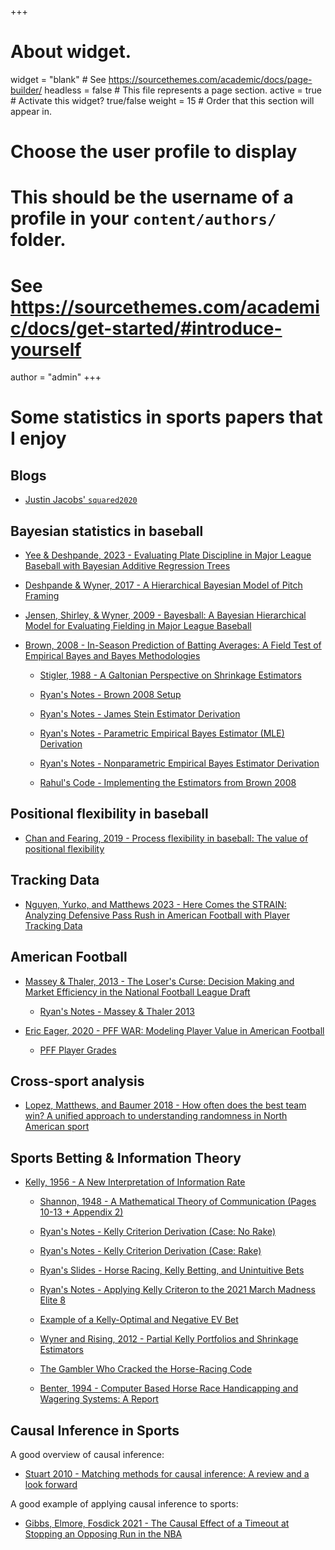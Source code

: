 +++
# About widget.
widget = "blank"  # See https://sourcethemes.com/academic/docs/page-builder/
headless = false  # This file represents a page section.
active = true  # Activate this widget? true/false
weight = 15  # Order that this section will appear in.

# Choose the user profile to display
# This should be the username of a profile in your `content/authors/` folder.
# See https://sourcethemes.com/academic/docs/get-started/#introduce-yourself
author = "admin"
+++

# Some statistics in sports papers that I enjoy

## Blogs

* [Justin Jacobs' `squared2020`](https://squared2020.com/author/squared2020/page/6/)

## Bayesian statistics in baseball

* [Yee & Deshpande, 2023 - Evaluating Plate Discipline in Major League Baseball with Bayesian Additive Regression Trees](/pdf/statistics_in_sports_papers/bayesball_plate_discipline_bart.pdf)

* [Deshpande & Wyner, 2017 - A Hierarchical Bayesian Model of Pitch Framing](/pdf/statistics_in_sports_papers/bayesball_hierarchical_pitch_framing.pdf)

* [Jensen, Shirley, & Wyner, 2009 - Bayesball: A Bayesian Hierarchical Model for Evaluating Fielding in Major League Baseball](/pdf/statistics_in_sports_papers/bayesball_hierarchical_fielding.pdf)

* [Brown, 2008 - In-Season Prediction of Batting Averages: A Field Test of Empirical Bayes and Bayes Methodologies](/pdf/statistics_in_sports_papers/Brown2008.pdf)

    * [Stigler, 1988 - A Galtonian Perspective on Shrinkage Estimators](/pdf/statistics_in_sports_papers/Stigler-1988NeymanMemorial-1990.pdf)

    * [Ryan's Notes - Brown 2008 Setup](/pdf/statistics_in_sports_papers/Brown2008_RyansNotes.pdf)

    * [Ryan's Notes - James Stein Estimator Derivation](/pdf/statistics_in_sports_papers/Brown2008_JamesStein.pdf)

    * [Ryan's Notes - Parametric Empirical Bayes Estimator (MLE) Derivation](/pdf/statistics_in_sports_papers/Brown2008_ParEmpBayes.pdf)

    * [Ryan's Notes - Nonparametric Empirical Bayes Estimator Derivation](/pdf/statistics_in_sports_papers/Brown2008_NonpEmpBayes.pdf)

    * [Rahul's Code - Implementing the Estimators from Brown 2008](https://colab.research.google.com/drive/1_ZBfS4kAfxFi93XqGzuSZ2FU13HAplpF?usp=sharing)
    
## Positional flexibility in baseball

* [Chan and Fearing, 2019 - Process flexibility in baseball: The value of positional flexibility](/pdf/statistics_in_sports_papers/Chan_Fearing_Flexbility.pdf)
    
## Tracking Data

* [Nguyen, Yurko, and Matthews 2023 - Here Comes the STRAIN: Analyzing Defensive Pass Rush in American Football with Player Tracking Data](/pdf/statistics_in_sports_papers/strain.pdf)

## American Football

* [Massey & Thaler, 2013 - The Loser's Curse: Decision Making and Market Efficiency in the National Football League Draft](/pdf/statistics_in_sports_papers/MasseyThaler2013.pdf)

    * [Ryan's Notes - Massey & Thaler 2013](/pdf/statistics_in_sports_papers/MasseyThaler2013_RyansNotes.pdf)
    

* [Eric Eager, 2020 - PFF WAR: Modeling Player Value in American Football](/pdf/statistics_in_sports_papers/pffWar_Eager2020.pdf)

    * [PFF Player Grades](/pdf/statistics_in_sports_papers/pffWar_pffGrades.pdf)
    
<!---
    * [Ryan's Notes - PFF WAR](/pdf/statistics_in_sports_papers/pffWar_RyansNotes.pdf)
--->

<!---
#### Expected Points, Win Probability, and WAR Models 

* [Yurko et. al., 2018 - nflWAR: A Reproducible Method for Offensive Player Evaluation in Football](/pdf/statistics_in_sports_papers/Yurko2018.pdf)

#### The Original Expected Points Model (Romer, 2006)

* [Romer, 2006 - Do Firms Maximize? Evidence from Professional Football](/pdf/statistics_in_sports_papers/Romer2006.pdf)

* [Ryan's Notes - Romer 2006](/pdf/statistics_in_sports_papers/Romer2006_RyansNotes.pdf)
--->

## Cross-sport analysis

* [Lopez, Matthews, and Baumer 2018 - How often does the best team win? A unified approach to understanding randomness in North American sport](/pdf/statistics_in_sports_papers/lopez_2018.pdf)



## Sports Betting & Information Theory

* [Kelly, 1956 - A New Interpretation of Information Rate](/pdf/statistics_in_sports_papers/Kelly1956.pdf)

    * [Shannon, 1948 - A Mathematical Theory of Communication (Pages 10-13 + Appendix 2)](/pdf/statistics_in_sports_papers/Shannon1948.pdf)

    * [Ryan's Notes - Kelly Criterion Derivation (Case: No Rake)](/pdf/statistics_in_sports_papers/Kelly1956_RyansNotes1.pdf)

    * [Ryan's Notes - Kelly Criterion Derivation (Case: Rake)](/pdf/statistics_in_sports_papers/Kelly1956_RyansNotes2.pdf)

    * [Ryan's Slides - Horse Racing, Kelly Betting, and Unintuitive Bets](/pdf/statistics_in_sports_papers/Kelly1956_RyansSlides.pdf)

    * [Ryan's Notes - Applying Kelly Criteron to the 2021 March Madness Elite 8](/pdf/statistics_in_sports_papers/Kelly1956_Elite8.pdf)

    * [Example of a Kelly-Optimal and Negative EV Bet](/pdf/statistics_in_sports_papers/Kelly1956_exBet.pdf)

    * [Wyner and Rising, 2012 - Partial Kelly Portfolios and Shrinkage Estimators](/pdf/statistics_in_sports_papers/Kelly1956_Wyner2012.pdf)

    * [The Gambler Who Cracked the Horse-Racing Code](/pdf/statistics_in_sports_papers/Horse_Race_Betting_article.pdf)

    * [Benter, 1994 -  Computer Based Horse Race Handicapping and Wagering Systems: A Report](/pdf/statistics_in_sports_papers/Horse_Race_Betting_Benter1994.pdf)


## Causal Inference in Sports

A good overview of causal inference:

* [Stuart 2010 - Matching methods for causal inference: A review and a look forward](/pdf/statistics_in_sports_papers/Stuart2010.pdf)

A good example of applying causal inference to sports:

* [Gibbs, Elmore, Fosdick 2021 - The Causal Effect of a Timeout at Stopping an Opposing Run in the NBA](/pdf/statistics_in_sports_papers/Causal_NBA_timeout.pdf)








<!---
## Miscellaneous

#### Bradley Terry & ELO

* [Stanford Stat 200 - Intro to Bradley-Terry Model](/pdf/statistics_in_sports_papers/Elo_BradleyTerryAlgo.pdf)

* [Ryan's Notes - Bradley-Terry Model & Logistic Regression](/pdf/statistics_in_sports_papers/Elo_RyansNotes.pdf)
--->

<!---
* [Szczecinski and Djebbi - Understanding and Pushing the Limits of the Elo Rating Algorithm](/pdf/statistics_in_sports_papers/Elo_Djebbi2019.pdf)

* [Aldous - Elo Ratings and the Sports Model: a Neglected Topic in Applied Probability?](/pdf/statistics_in_sports_papers/Elo_Aldous1.pdf)

* [Aldous - Mathematical Probability Foundations of Dynamic Sports Ratings](/pdf/statistics_in_sports_papers/Elo_Aldous2.pdf)

* [Hunter - MM Algorithms for Generalized Bradley-Terry Models](/pdf/statistics_in_sports_papers/Elo_MM.pdf)
--->


<!---
## Up Next

#### Serve Returns in Tennis

* [Kovalchik & Albert, 2022 - A Statistical Model of Serve Return Impact Patterns in Professional Tennis](/pdf/statistics_in_sports_papers/tennis_serve_return_patterns.pdf)

#### RL in Baseball

* [Sidhu & Caffo, 2014 - MoneybaRL: Exploiting Pitcher Decision-Making Using Reinforcement Learning](/pdf/statistics_in_sports_papers/moneybaRL.pdf)

#### Hierarchical Bayesian Models in Baseball

* [Jensen, Shirley, & Wyner, 2009 - Bayesball: A Bayesian Hierarchical Model for Evaluating Fielding in Major League Baseball](/pdf/statistics_in_sports_papers/JensenShirleyWyner2009.pdf)
--->


<!---
#### Arcsine Laws 

* [Safe Leads and Lead Changes in Competitive Team Sports, 2015](/pdf/statistics_in_sports_papers/ArcsineLaws_2015.pdf)

* [Ryan's Notes - Proofs of Arcsine Laws](/pdf/statistics_in_sports_papers/ArcsineLaws_RyansProofs.pdf)
--->

<!---
## Soccer

#### AI & Soccer

* [2020 - What AI can do for Football, and What Football can do for AI](/pdf/statistics_in_sports_papers/AI_Soccer.pdf)

#### Stochastic Block Model for the EPL

* [Basini et. al., 2021 - Assessing competitive balance in the English Premier League for over forty seasons using a stochastic block model](/pdf/statistics_in_sports_papers/SBM_EPL.pdf)
--->

<!---
# Machine Learning

## Conditional density estimation

* [Dalmasso et al., 2020 - Conditional density estimations tools in python and R with applications to photometric redshifts and likelihood-free cosmological inference](/pdf/ML_papers/CDE_2020.pdf)

* [Pospisil and Lee, 2018 - RFCDE: Random Forests for Conditional Density Estimation](/pdf/ML_papers/RFCDE_2018.pdf)

* [Bishop, 1994 - Mixture Density Networks](/pdf/ML_papers/MDN_1994.pdf)
--->








